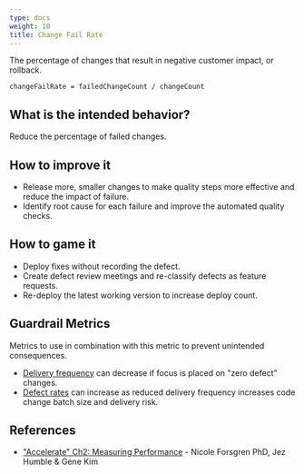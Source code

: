 ```yaml
---
type: docs
weight: 10
title: Change Fail Rate
---
```


The percentage of changes that result in negative customer impact, or rollback.

`changeFailRate = failedChangeCount / changeCount`

## What is the intended behavior?

Reduce the percentage of failed changes.

## How to improve it

- Release more, smaller changes to make quality steps more effective and reduce the impact of failure.
- Identify root cause for each failure and improve the automated quality checks.

## How to game it

- Deploy fixes without recording the defect.
- Create defect review meetings and re-classify defects as feature requests.
- Re-deploy the latest working version to increase deploy count.

## Guardrail Metrics

Metrics to use in combination with this metric to prevent unintended consequences.

- [Delivery frequency](../release-frequency) can decrease if focus is placed on "zero defect" changes.
- [Defect rates](../defect-rate) can increase as reduced delivery frequency increases code change batch size and delivery risk.

## References

- ["Accelerate" Ch2: Measuring
  Performance](https://learning.oreilly.com/library/view/accelerate/9781457191435/13-ch2.xhtml) - Nicole Forsgren PhD, Jez Humble & Gene Kim
